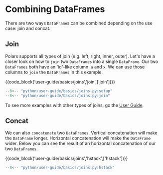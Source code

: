 # Combining DataFrames

There are two ways `DataFrame`s can be combined depending on the use case: join and concat.

## Join

Polars supports all types of join (e.g. left, right, inner, outer). Let's have a closer look on how to `join` two `DataFrames` into a single `DataFrame`. Our two `DataFrames` both have an 'id'-like column: `a` and `x`. We can use those columns to `join` the `DataFrames` in this example.

{{code_block('user-guide/basics/joins','join',['join'])}}

```python exec="on" result="text" session="getting-started/joins"
--8<-- "python/user-guide/basics/joins.py:setup"
--8<-- "python/user-guide/basics/joins.py:join"
```

To see more examples with other types of joins, go the [User Guide](../transformations/joins.md).

## Concat

We can also `concatenate` two `DataFrames`. Vertical concatenation will make the `DataFrame` longer. Horizontal concatenation will make the `DataFrame` wider. Below you can see the result of an horizontal concatenation of our two `DataFrames`.

{{code_block('user-guide/basics/joins','hstack',['hstack'])}}

```python exec="on" result="text" session="getting-started/joins"
--8<-- "python/user-guide/basics/joins.py:hstack"
```
